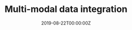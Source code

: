 ---
title: 'Multi-modal data integration'
authors:
- Aedin Culhane
date: '2019-08-22T00:00:00Z'

# Schedule page publish date (NOT proceeding's date).
publishDate: '20001-01-01T00:00:00Z'

# proceeding type.
# Legend: 0 = Uncategorized; 1 = Talk, 2 = Keynote, 3 = Workshop
# To add more update publications_types.toml and en.yaml
proceeding_types: ['2']

# proceeding name and optional abbreviated proceeding name.
proceeding: Presented at 2019 Conference
proceeding_short: Presented at 2019 Conference

abstract: 

tags:
- Dana-Farber
featured: false

links:
url_slides: 'https://github.com/rinpharma/2019_presentations/blob/master/talks_folder/2019-Culhane-Multi_Modal_Data_Integration.pdf'
url_video: ''

---